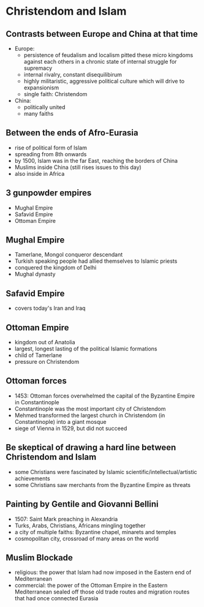 # Christendom and Islam

## Contrasts between Europe and China at that time
* Europe:
    - persistence of feudalism and localism pitted these micro kingdoms against each others in a chronic state of internal struggle for supremacy
    - internal rivalry, constant disequilibirum
    - highly militaristic, aggressive political culture which will drive to expansionism
    - single faith: Christendom
* China:
    - politically united
    - many faiths

## Between the ends of Afro-Eurasia
* rise of political form of Islam
* spreading from 8th onwards
* by 1500, Islam was in the far East, reaching the borders of China
* Muslims inside China (still rises issues to this day)
* also inside in Africa

## 3 gunpowder empires
* Mughal Empire
* Safavid Empire
* Ottoman Empire

## Mughal Empire
* Tamerlane, Mongol conqueror descendant
* Turkish speaking people had allied themselves to Islamic priests
* conquered the kingdom of Delhi
* Mughal dynasty

## Safavid Empire
* covers today's Iran and Iraq

## Ottoman Empire
* kingdom out of Anatolia
* largest, longest lasting of the political Islamic formations
* child of Tamerlane
* pressure on Christendom

## Ottoman forces
* 1453: Ottoman forces overwhelmed the capital of the Byzantine Empire in Constantinople
* Constantinople was the most important city of Christendom
* Mehmed transformed the largest church in Christendom (in Constantinople) into a giant mosque
* siege of Vienna in 1529, but did not succeed

## Be skeptical of drawing a hard line between Christendom and Islam
* some Christians were fascinated by Islamic scientific/intellectual/artistic achievements 
* some Christians saw merchants from the Byzantine Empire as threats

## Painting by Gentile and Giovanni Bellini
* 1507: Saint Mark preaching in Alexandria
* Turks, Arabs, Christians, Africans mingling together
* a city of multiple faiths: Byzantine chapel, minarets and temples
* cosmopolitan city, crossroad of many areas on the world

## Muslim Blockade
* religious: the power that Islam had now imposed in the Eastern end of Mediterranean
* commercial: the power of the Ottoman Empire in the Eastern Mediterranean sealed off those old trade routes and migration routes that had once connected Eurasia